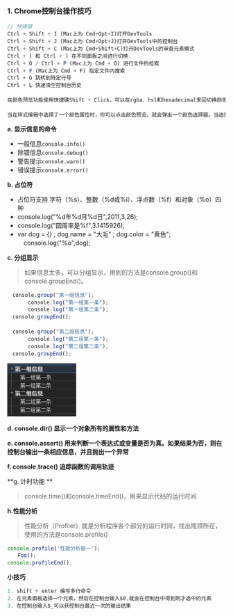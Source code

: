 ### 1. Chrome控制台操作技巧

```js
// 快捷键
Ctrl + Shift + I (Mac上为 Cmd+Opt+I)打开DevTools
Ctrl + Shift + J (Mac上为 Cmd+Opt+J)打开DevTools中的控制台
Ctrl + Shift + C (Mac上为 Cmd+Shift+C)打开DevTools的审查元素模式
Ctrl + [ 和 Ctrl + ] 在不同面板之间进行切换
Ctrl + O / Ctrl + P (Mac上为 Cmd + O) 进行文件的检索
Ctrl + F (Mac上为 Cmd + F) 指定文件内搜索
Ctrl + G 跳转到特定行号
Ctrl + L 快速清空控制台历史

在颜色预览功能使用快捷键Shift + Click，可以在rgba、hsl和hexadecimal来回切换颜色的格式

当在样式编辑中选择了一个颜色属性时，你可以点击颜色预览，就会弹出一个颜色选择器。当选择器开启时，如果你停留在页面，鼠标指针会变成一个放大镜，让你去选择像素精度的颜色。
```

**a. 显示信息的命令**

+ 一般信息`console.info()`
+ 除错信息`console.debug()`
+ 警告提示`console.warn()`
+ 错误提示`console.error()`

**b. 占位符**

+ 占位符支持 字符（%s）、整数（%d或%i）、浮点数（%f）和对象（%o）四种
+ console.log("%d年%d月%d日",2011,3,26);
+  console.log("圆周率是%f",3.1415926);
+ var dog = {} ; dog.name = "大毛" ; dog.color = "黄色"; 　console.log("%o",dog);

**c. 分组显示**

> 如果信息太多，可以分组显示，用到的方法是console.group()和console.groupEnd()。

```js
　console.group("第一组信息");
　　　　console.log("第一组第一条");
　　　　console.log("第一组第二条");
　console.groupEnd();

　console.group("第二组信息");
　　　　console.log("第二组第一条");
　　　　console.log("第二组第二条");
　console.groupEnd();

```

![1568185213532](.\images\1568185213532.png)

**d. console.dir()  显示一个对象所有的属性和方法** 

**e. console.assert()  用来判断一个表达式或变量是否为真。如果结果为否，则在控制台输出一条相应信息，并且抛出一个异常**

**f. console.trace() 追踪函数的调用轨迹**

**g. 计时功能 **

> console.time()和console.timeEnd()，用来显示代码的运行时间

**h.性能分析**

> 性能分析（Profiler）就是分析程序各个部分的运行时间，找出瓶颈所在，使用的方法是console.profile()

```js
console.profile('性能分析器一');
　　Foo();
console.profileEnd();
```

**小技巧**

```js
1. shift + enter 编写多行命令
2. 在元素面板选择一个元素，然后在控制台输入$0,就会在控制台中得到刚才选中的元素
3. 在控制台输入$_可以获控制台最近一次的输出结果
```

